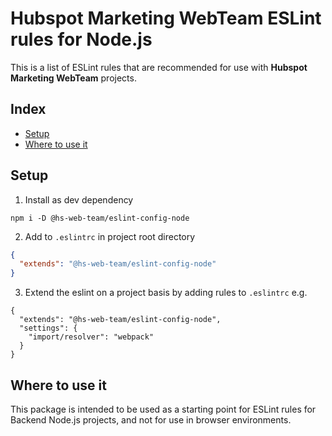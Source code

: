 # Hubspot Marketing WebTeam ESLint rules for Node.js

This is a list of ESLint rules that are recommended for use with **Hubspot Marketing WebTeam** projects.

<!-- index-start -->

## Index

- [Setup](#setup)
- [Where to use it](#where-to-use-it)
<!-- index-end -->

## Setup

1. Install as dev dependency

```shell
npm i -D @hs-web-team/eslint-config-node
```

2. Add to `.eslintrc` in project root directory

```json
{
  "extends": "@hs-web-team/eslint-config-node"
}
```

3. Extend the eslint on a project basis by adding rules to `.eslintrc` e.g.

```
{
  "extends": "@hs-web-team/eslint-config-node",
  "settings": {
    "import/resolver": "webpack"
  }
}
```

## Where to use it

This package is intended to be used as a starting point for ESLint rules for Backend Node.js projects, and not for use in browser environments.
